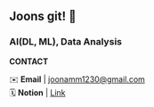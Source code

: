 ## Joons git! 💭

### AI(DL, ML), Data Analysis

**CONTACT** <p>
✉️ **Email** | joonamm1230@gmail.com </br>
🗓 **Notion** | [Link](https://www.notion.so/00388744cbae4e059563ccb679d8ec7f) </br>
</p>

</br>

<!-- h2><b> Tech Stack </b></h2-->

